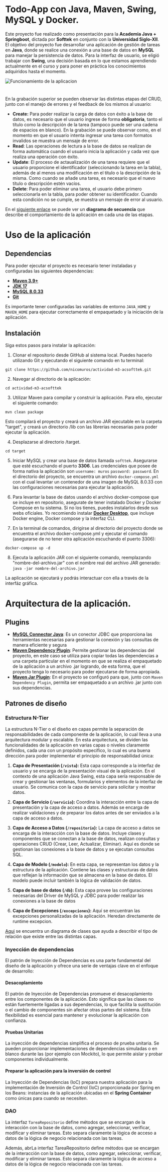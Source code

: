 # Todo-App con Java, Maven, Swing, MySQL y Docker.

Este proyecto fue realizado como presentación para la **Academia Java + Springboot**, dictada por **Softtek** en 
conjunto con la **Universidad Siglo-XII**. El objetivo del proyecto fue desarrollar una aplicación de gestión de 
tareas en **Java**, donde se realice una conexión a una base de datos en **MySQL** para manejar la persistencia 
de datos. Para la interfaz de usuario, se eligió trabajar con **Swing**, una decisión basada en lo que estamos 
aprendiendo actualmente en el curso y para poner en práctica los conocimientos adquiridos hasta el momento.

![Funcionamiento de la aplicacion](https://github.com/nicomuros/actividad-m3-acsofttek/blob/main/capturas/Comprobacion%20con%20MySQL.gif?raw=true)
#
En la grabación superior se pueden observar las distintas etapas del CRUD, junto con el manejo de errores y el feedback
de los mismos al usuario:
* **Create:** Para poder realizar la carga de datos con éxito a la base de datos, es necesario que el usuario ingrese 
de forma **obligatoria**, tanto el título como la descripción de la tarea (tampoco puede ser una cadena de espacios en blanco).
En la grabación se puede observar como, en el momento en que el usuario intenta ingresar una tarea con formatos invalidos
se muestra un mensaje de error.
* **Read**: Las operaciones de lectura a la base de datos se realizan de forma automática cuando el usuario inicia la 
aplicación y cada vez que realiza una operación con éxito.
* **Update**: El proceso de actaualización de una tarea requiere que el usuario proporcione el identificador (seleccionando
la tarea en la tabla), además de al menos una modificación en el titulo o la descripción de la misma. Como cuando se añade
una tarea, es necesario que el nuevo título o descripción estén vacíos.
* **Delete**: Para poder eliminar una tarea, el usuario debe primero seleccionarla en la tabla, para poder obtener su
identificador. Cuando esta condición no se cumple, se muestra un mensaje de error al usuario.

En el [siguiente enlace](https://github.com/nicomuros/actividad-m3-acsofttek/blob/main/diagramas/Diagrama%20de%20secuencia.png?raw=true)
se puede ver un **diagrama de secuencia** que describe el comportamiento de la aplicación en cada una de las etapas.

# Uso de la aplicación
## Dependencias
Para poder ejecutar el proyecto es necesario tener instaladas y configuradas las siguientes dependencias: 

* **[Maven 3.9+](https://maven.apache.org/download.cgi)** 
* **[JDK 17](https://www.oracle.com/java/technologies/javase/jdk17-archive-downloads.html)**
* **[MySQL 8.0.33](https://downloads.mysql.com/archives/installer/)**
* **[Git](https://git-scm.com/downloads)**

Es importante tener configuradas las variables de entorno `JAVA_HOME` y `MAVEN_HOME` para ejecutar correctamente el 
empaquetado y la iniciación de la aplicación. 
## Instalación

Siga estos pasos para instalar la aplicación:

1. Clonar el repositorio desde GitHub al sistema local. Puedes hacerlo utilizando Git y ejecutando el siguiente comando en tu terminal:

`git clone https://github.com/nicomuros/actividad-m3-acsofttek.git`

2. Navegar al directorio de la aplicación:

`cd actividad-m3-acsofttek`

3. Utilizar Maven para compilar y construir la aplicación. Para ello, ejecutar el siguiente comando:

`mvn clean package`

Esto compilará el proyecto y creará un archivo JAR ejecutable en la carpeta "target", y creará un directorio /lib con las
librerias necesarias para poder ejecutar la aplicación.

4. Desplazarse al directorio /target.

`cd target`

5. Iniciar MySQL y crear una base de datos llamada `softtek`. Asegurarse que esté escuchando el puerto **3306**. Las
credenciales que posee de forma nativa la aplicación son `username: muros` `password: password`. En el directorio del 
proyecto, se encuentra un archivo `docker-compose.yml` con el cual levantar un contenedor de una imagen de MySQL 8.0.33 
con las configuraciones necesarias para ejecutar la aplicación.


6. Para levantar la base de datos usando el archivo docker-compose que se incluye en repositorio, asegurate de tener instalado
Docker y Docker Compose en tu sistema. Si no los tienes, puedes instalarlos desde sus webs oficiales. Yo recomiendo instalar
**[Docker Desktop](https://www.docker.com/products/docker-desktop/)**, que incluye Docker engine, Docker compose y la interfaz
CLI.


7. En la terminal de comandos, dirigirse al directorio del proyecto donde se encuentra el archivo docker-compose.yml
y ejecutar el comando (asegurarse de no tener otra aplicación escuchando el puerto 3306):

`docker-compose up -d`

8. Ejecuta la aplicación JAR con el siguiente comando, reemplazando "nombre-del-archivo.jar" con el nombre real del archivo JAR generado:
`java -jar nombre-del-archivo.jar`

La aplicación se ejecutará y podrás interactuar con ella a través de la interfáz gráfica.

# Arquitectura de la aplicación.

## Plugins 

* **[MySQL Connector Java](https://mvnrepository.com/artifact/mysql/mysql-connector-java)**: Es un conector JDBC que proporciona
las herramientas necesarias para gestionar la conexión y las consultas de manera eficiente y segura
* **[Maven Dependency Plugin](https://mvnrepository.com/artifact/org.apache.maven.plugins/maven-dependency-plugin)**: Permite gestionar
las dependencias del proyecto, en este caso se utiliza para copiar todas las dependencias a una carpeta particular en el momento
en que se realiza el empaquetado de la aplicación a un archivo .jar logrando, de esta forma, que el proyecto tenga lo necesario
para poder ejecutarse de forma apropiada.
* **[Maven Jar Plugin](https://mvnrepository.com/artifact/org.apache.maven.plugins/maven-jar-plugin)**: En el proyecto se configuró
para que, junto con `Maven Dependency Plugin`, permita ser empaquetado a un archivo .jar junto con sus dependencias.

## Patrones de diseño

### Estructura N-Tier
La estructura N-Tier o el diseño en capas permite la separación de responsabilidades de cada componente de la aplicación,
lo cual lleva a una arquitectura modular y escalable. En esta arquitectura, se dividen las funcionalidades de la aplicación en varias capas o 
niveles claramente definidos, cada una con un propósito específico, lo cual es una buena dirección para poder implementar el principio de 
responsabilidad única:

1. **Capa de Presentación (`/vista`):** Esta capa corresponde a la interfaz de usuario y se encarga de la presentación visual 
de la aplicación. En el contexto de una aplicación Java Swing, esta capa sería responsable de crear y gestionar las ventanas, 
formularios y elementos de la interfaz de usuario. Se comunica con la capa de servicio para solicitar y mostrar datos.

2. **Capa de Servicio (`/servicio`):** Coordina la interacción entre la capa de presentación y la capa de acceso a datos. Además
se encarga de realizar validaciones y de preparar los datos antes de ser enviados a la capa de acceso a datos.

3. **Capa de Acceso a Datos (`/repositorio`):** La capa de acceso a datos se encarga de la interacción con la base de datos. 
Incluye clases y componentes que se conectan a la base de datos, realizan consultas y operaciones CRUD
(Crear, Leer, Actualizar, Eliminar). Aquí es donde se gestionan las conexiones a la base de datos y se ejecutan consultas SQL.

4. **Capa de Modelo (`/modelo`):** En esta capa, se representan los datos y la estructura de la aplicación. Contiene las 
clases y estructuras de datos que reflejan la información que se almacena en la base de datos. El modelo puede incluir 
también la lógica de validación de datos.

5. **Capa de base de datos (`/db`):** Esta capa provee las configuraciones necesarias del Driver de MySQL y JDBC para poder
realizar las conexiones a la base de datos

5. **Capa de Excepciones (`/excepciones`):** Aquí se encuentran las excepciones personalizadas de la aplicación. Heredan directamente
de runtime excepcion.

[Aqui](https://github.com/nicomuros/actividad-m3-acsofttek/blob/main/diagramas/Diagrama%20de%20clases.png?raw=true) se encuentra un
diagrama de clases que ayuda a describir el tipo de relación que existe entre las distintas capas.

### Inyección de dependencias

El patrón de Inyección de Dependencias es una parte fundamental del diseño de la aplicación y ofrece una serie de ventajas 
clave en el enfoque de desarrollo:

#### Desacoplamiento
El patrón de Inyección de Dependencias promueve el desacoplamiento entre los componentes de la aplicación. Esto significa que 
las clases no están fuertemente ligadas a sus dependencias, lo que facilita la sustitución o el cambio de componentes sin 
afectar otras partes del sistema. Esta flexibilidad es esencial para mantener y evolucionar la aplicación con confianza.

#### Pruebas Unitarias
La inyección de dependencias simplifica el proceso de prueba unitaria. Se pueden proporcionar implementaciones de dependencias 
simuladas o en blanco durante las  (por ejemplo con Mockito), lo que permite aislar y probar componentes individualmente. 

#### Preparar la aplicación para la inversión de control

La Inyección de Dependencias (IoC) prepara nuestra aplicación para la implementación de Inversión de Control (IoC) proporcionada
por Spring en los Beans: instancias de la aplicación ubicadas en el **Spring Container** como únicas para cuando se necesiten.

### DAO
La interfaz `TareaRepositorio` define métodos que se encargan de la interacción con la base de datos, como agregar, seleccionar, verificar, 
modificar y eliminar tareas. Esto separa claramente la lógica de acceso a datos de la lógica de negocio relacionada con las tareas.

Además, abrLa interfaz TareaRepositorio define métodos que se encargan de la interacción con la base de datos, como agregar,
seleccionar, verificar, modificar y eliminar tareas. Esto separa claramente la lógica de acceso a datos de la lógica de 
negocio relacionada con las tareas.

